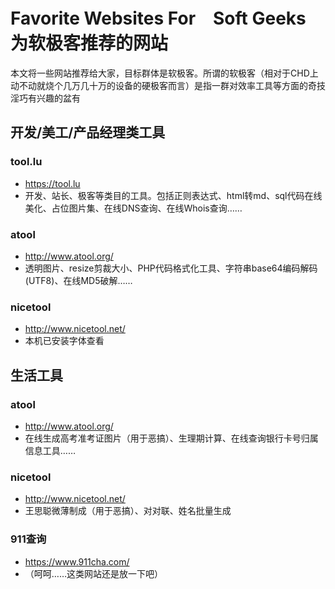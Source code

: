 # Favorite Websites For　Soft Geeks 为软极客推荐的网站

本文将一些网站推荐给大家，目标群体是软极客。所谓的软极客（相对于CHD上动不动就烧个几万几十万的设备的硬极客而言）是指一群对效率工具等方面的奇技淫巧有兴趣的盆有

## 开发/美工/产品经理类工具

### tool.lu
* https://tool.lu
* 开发、站长、极客等类目的工具。包括正则表达式、html转md、sql代码在线美化、占位图片集、在线DNS查询、在线Whois查询……

### atool
* http://www.atool.org/
* 透明图片、resize剪裁大小、PHP代码格式化工具、字符串base64编码解码(UTF8)、在线MD5破解……

### nicetool
* http://www.nicetool.net/
* 本机已安装字体查看

## 生活工具

### atool
* http://www.atool.org/
* 在线生成高考准考证图片（用于恶搞）、生理期计算、在线查询银行卡号归属信息工具……

### nicetool
* http://www.nicetool.net/
* 王思聪微薄制成（用于恶搞）、对对联、姓名批量生成

### 911查询
* https://www.911cha.com/
* （呵呵……这类网站还是放一下吧）
